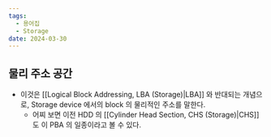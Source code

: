 ```yaml
---
tags:
  - 용어집
  - Storage
date: 2024-03-30
---
```

## 물리 주소 공간

- 이것은 [[Logical Block Addressing, LBA (Storage)|LBA]] 와 반대되는 개념으로, Storage device 에서의 block 의 물리적인 주소를 말한다.
	- 어찌 보면 이전 HDD 의 [[Cylinder Head Section, CHS (Storage)|CHS]] 도 이 PBA 의 일종이라고 볼 수 있다.